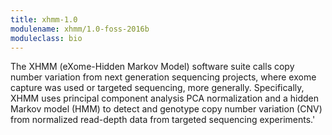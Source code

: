 ```yaml
---
title: xhmm-1.0
modulename: xhmm/1.0-foss-2016b
moduleclass: bio
---
```

The XHMM (eXome-Hidden Markov Model) software suite calls copy number variation from next generation sequencing projects, where exome capture was used or targeted sequencing, more generally. Specifically, XHMM uses principal component analysis PCA normalization and a hidden Markov model (HMM) to detect and genotype copy number variation (CNV) from normalized read-depth data from targeted sequencing experiments.'
